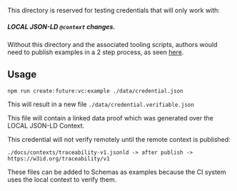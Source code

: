 This directory is reserved for testing credentials that will only work with:

##### LOCAL JSON-LD `@context` changes.

Without this directory and the associated tooling scripts, authors would need to publish examples in a 2 step process, as seen [here](https://github.com/w3c-ccg/traceability-vocab/pull/262).

## Usage

```
npm run create:future:vc:example ./data/credential.json
```

This will result in a new file `./data/credential.verifiable.json`

This file will contain a linked data proof which was generated over the LOCAL JSON-LD Context.

This credential will not verify remotely until the remote context is published:

```
./docs/contexts/traceability-v1.jsonld -> after publish -> https://w3id.org/traceability/v1
```

These files can be added to Schemas as examples because the CI system uses the local context to verify them.
